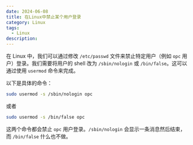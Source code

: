 ```yaml
---
date: 2024-06-08
title: 在Linux中禁止某个用户登录
category: Linux
tags:
  - Linux
description: 
---
```


在 Linux 中，我们可以通过修改 `/etc/passwd` 文件来禁止特定用户（例如 `opc` 用户）登录。我们需要将用户的 shell 改为 `/sbin/nologin` 或 `/bin/false`。这可以通过使用 `usermod` 命令来完成。

以下是具体的命令：

```bash
sudo usermod -s /sbin/nologin opc
```

或者

```bash
sudo usermod -s /bin/false opc
```

这两个命令都会禁止 `opc` 用户登录。`/sbin/nologin` 会显示一条消息然后结束，而 `/bin/false` 什么也不做。